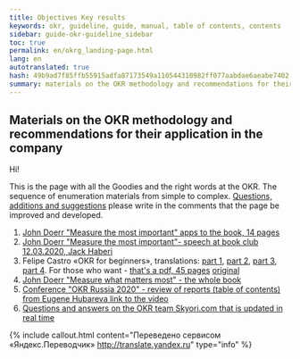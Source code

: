 ```yaml
---
title: Objectives Key results
keywords: okr, guideline, guide, manual, table of contents, contents
sidebar: guide-okr-guideline_sidebar
toc: true
permalink: en/okrg_landing-page.html
lang: en
autotranslated: true
hash: 49b9ad7f85ffb55915adfa87173549a110544310982ff077aabdae6aeabe7402
summary: materials on the OKR methodology and recommendations for their application in the company
---
```


## Materials on the OKR methodology and recommendations for their application in the company

Hi!

This is the page with all the Goodies and the right words at the OKR. The sequence of enumeration materials from simple to complex. [Questions, additions and suggestions](https://docs.google.com/document/d/1Ny9TL_79Q2MV79cllQu8llvuXG32ZHyRX5c1emZR-nY/edit?usp=sharing "I want to ask - first look table of contents") please write in the comments that the page be improved and developed.

1. [John Doerr "Measure the most important" apps to the book, 14 pages](https://yadi.sk/i/Wf1YUGNCh-UASw "15 minutes to peruse")
2. [John Doerr "Measure the most important"- speech at book club 12.03.2020, Jack Haberi](https://www.youtube.com/watch?v=RIezJkcpows&feature=youtu.be "25 minutes of viewing")
3. Felipe Castro «OKR for beginners», translations: [part 1](https://scrumtrek.ru/blog/the-beginners-guide-to-okr-1/ "5 minute reading"), [part 2](https://scrumtrek.ru/blog/the-beginners-guide-to-okr-2/ "5 minute reading"), [part 3](https://scrumtrek.ru/blog/the-beginners-guide-to-okr-3/ "5 minute reading"), [part 4](https://scrumtrek.ru/blog/the-beginners-guide-to-okr-4/ "5 minute reading"). For those who want - [that's a pdf, 45 pages](https://scrumtrek.ru/blog/wp-content/uploads/2018/08/the-beginners-guide-to-okr-scrumtrek-ru.pdf "30 minutes to look through") [original](https://felipecastro.com/en/okr/what-is-okr/ "ask the mail but will be given access to any topikov")
4. [John Doerr "Measure what matters most" - the whole book](https://yadi.sk/i/0gvrVWdWJI3zJg "4 hours of reading")
5. [Conference "OKR Russia 2020" - review of reports (table of contents) from Eugene Hubareva link to the video](https://docs.google.com/document/d/1iHdfC5YeHAqDFXSe_t41cmKLTQ4iNb3NMIVNXMohv-0/edit "20 VIDOS comments")
6. [Questions and answers on the OKR team Skyori.com that is updated in real time](https://docs.google.com/document/d/1Ny9TL_79Q2MV79cllQu8llvuXG32ZHyRX5c1emZR-nY/edit?usp=sharing "I want to ask - first look table of contents")

{% include callout.html content="Переведено сервисом «Яндекс.Переводчик» <http://translate.yandex.ru>" type="info" %}
